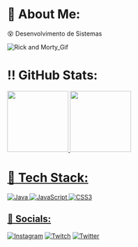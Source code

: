 #  :loudspeaker: About Me:
  :dizzy_face: Desenvolvimento de Sistemas<br> 

![Rick and Morty_Gif](!(https://i.pinimg.com/originals/6e/39/6a/6e396ac75293f741be7b7855ba4968e5.gif)()
)

# :bangbang: GitHub Stats:
<a href="https://github.com/luaa27">
<img loading="lazy" height="140em" src="https://github-readme-stats.vercel.app/api/top-langs/?username=luaa27&layout=compact&langs_count=7&theme=dracula"/>
<img loading="lazy" height="140em" src="https://github-readme-stats.vercel.app/api?username=luaa27&show_icons=true&theme=dracula&include_all_commits=true&count_private=true"/>
</div>


# :pushpin: Tech Stack:
![Java](https://img.shields.io/badge/java-%23ED8B00.svg?style=for-the-badge&logo=java&logoColor=white) ![JavaScript](https://img.shields.io/badge/javascript-%23323330.svg?style=for-the-badge&logo=javascript&logoColor=%23F7DF1E) ![CSS3](https://img.shields.io/badge/css3-%231572B6.svg?style=for-the-badge&logo=css3&logoColor=white)

## :dart: Socials:
[![Instagram](https://img.shields.io/badge/Instagram-%23E4405F.svg?logo=Instagram&logoColor=white)]((https://www.instagram.com/hzgabss/)) [![Twitch](https://img.shields.io/badge/Twitch-%239146FF.svg?logo=Twitch&logoColor=white)]((https://www.twitch.tv/)) [![Twitter](https://img.shields.io/badge/Twitter-%231DA1F2.svg?logo=Twitter&logoColor=white)](https://twitter.com/mxngs) 



